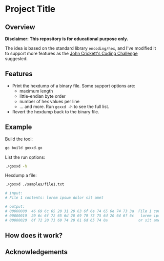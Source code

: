 
# Project Title

## Overview

**Disclaimer: This repository is for educational purpose only.**

The idea is based on the standard library `encoding/hex`, and I've modified it to support more features as the [John Crickett's Coding Challenge](https://codingchallenges.fyi/challenges/challenge-xxd/) suggested.

## Features

- Print the hexdump of a binary file. Some support options are:
  - maximum length
  - little-endian byte order
  - number of hex values per line
  - ... and more. Run `goxxd -h` to see the full list.
- Revert the hexdump back to the binary file.

## Example

Build the tool:
```bash
go build goxxd.go
```

List the run options:
```bash
./goxxd -h
```

Hexdump a file:
```bash
./goxxd ./samples/file1.txt

# input:
# File 1 contents: lorem ipsum dolor sit amet

# output:
# 00000000  46 69 6c 65 20 31 20 63 6f 6e 74 65 6e 74 73 3a  File 1 contents:
# 00000010  20 6c 6f 72 65 6d 20 69 70 73 75 6d 20 64 6f 6c   lorem ipsum dol
# 00000020  6f 72 20 73 69 74 20 61 6d 65 74 0a              or sit amet.
```

## How does it work?

## Acknowledgements
